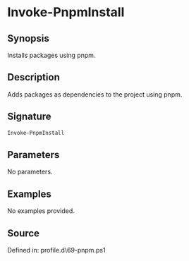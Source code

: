 # Invoke-PnpmInstall

## Synopsis

Installs packages using pnpm.

## Description

Adds packages as dependencies to the project using pnpm.

## Signature

```powershell
Invoke-PnpmInstall
```

## Parameters

No parameters.

## Examples

No examples provided.

## Source

Defined in: profile.d\69-pnpm.ps1
